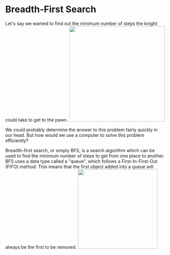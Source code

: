 # Breadth-First Search
Let's say we wanted to find out the minimum number of steps the knight could take to get to the pawn. <img src="https://i.imgur.com/8bBKZAz.png" width="300">

We could probably determine the answer to this problem fairly quickly in our head. But how would we use a computer to solve this problem efficiently?

Breadth-first search, or simply BFS, is a search algorithm which can be used to find the minimum number of steps to get from one place to another. BFS uses a data type called a "queue", which follows a First-In-First-Out (FIFO) method. This means that the first object added into a queue will always be the first to be removed. <img src="https://i.imgur.com/5qZgk74.png" height="250">

